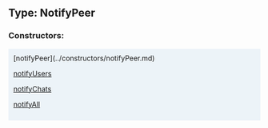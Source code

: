## Type: NotifyPeer  

### Constructors:

<style>
.container {
    width: auto;
    overflow-x: auto;
    white-space: nowrap;
    background: #ecf3f8;
    padding: 10px;
}
</style>
<div class="container">
[notifyPeer](../constructors/notifyPeer.md)  

[notifyUsers](../constructors/notifyUsers.md)  

[notifyChats](../constructors/notifyChats.md)  

[notifyAll](../constructors/notifyAll.md)  

</div>